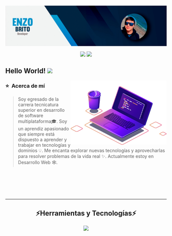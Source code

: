 ![banner](./assets/Perfil-git.jpg)

<div align="center">

[<img src="https://img.shields.io/badge/linkedin-%230077B5.svg?&style=for-the-badge&logo=linkedin&logoColor=white" />](https://www.linkedin.com/in/enzo-brito-391429266/) 
[<img src = "https://img.shields.io/badge/instagram-%23E4405F.svg?&style=for-the-badge&logo=instagram&logoColor=white">](https://www.instagram.com/enzoo_b12/) 

</div>



## Hello World! <img src="https://media.giphy.com/media/VgCDAzcKvsR6OM0uWg/giphy.gif" width="50">



<img boder="2px" src="./assets/computer-illustration.png" min-width="300px" max-width="300px" width="300px" height="200px" align="right" alt="Error to load the image"/>


<div align="left">
  <h3> ⭐ &nbsp;Acerca de mí </h3>
  
  >Soy egresado de la carrera tecnicatura superior en desarrollo de software multiplataforma🎓. Soy un aprendiz apasionado que siempre está dispuesto a aprender y trabajar en tecnologías y dominios 💡. Me encanta explorar nuevas tecnologías y aprovecharlas para resolver problemas de la vida real ✨. Actualmente estoy en Desarrollo Web 🕸️.
    

</div>



<div align="center" style="margin-top:100px">

---

 <h2 >⚡Herramientas y Tecnologías⚡</h2>
 <p >
  <a href="#">
    <img src="https://skillicons.dev/icons?i=js,html,css,react,redux,nodejs,express,mongodb,mysql,postgres,postman,git,github,vscode" />
  </a>
</p>
</div>


